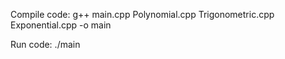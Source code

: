 Compile code: g++ main.cpp Polynomial.cpp Trigonometric.cpp Exponential.cpp -o main

Run code: ./main
